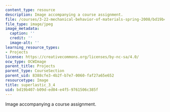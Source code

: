 ```yaml
---
content_type: resource
description: Image accompanying a course assignment.
file: /courses/3-22-mechanical-behavior-of-materials-spring-2008/bd19b407b09ded04e4f59761506c385f_superlastic_3_4.jpg
file_type: image/jpeg
image_metadata:
  caption: ''
  credit: ''
  image-alt: ''
learning_resource_types:
- Projects
license: https://creativecommons.org/licenses/by-nc-sa/4.0/
ocw_type: OCWImage
parent_title: Projects
parent_type: CourseSection
parent_uid: 8388cfe3-4b2f-b7e7-0060-faf27a65e652
resourcetype: Image
title: superlastic_3_4
uid: bd19b407-b09d-ed04-e4f5-9761506c385f
---
```

Image accompanying a course assignment.